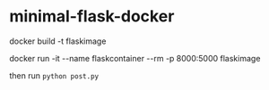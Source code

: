 # minimal-flask-docker

docker build -t flaskimage

docker run -it --name flaskcontainer --rm -p 8000:5000 flaskimage

then run
`python post.py`